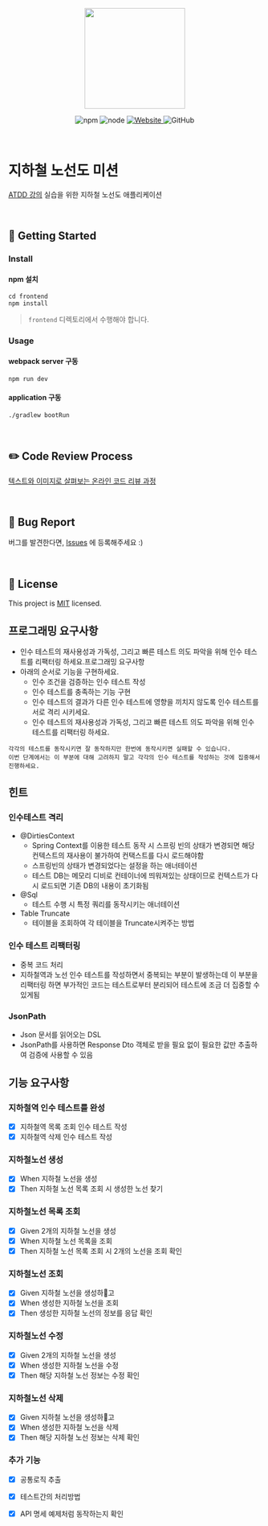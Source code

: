 <p align="center">
    <img width="200px;" src="https://raw.githubusercontent.com/woowacourse/atdd-subway-admin-frontend/master/images/main_logo.png"/>
</p>
<p align="center">
  <img alt="npm" src="https://img.shields.io/badge/npm-6.14.15-blue">
  <img alt="node" src="https://img.shields.io/badge/node-14.18.2-blue">
  <a href="https://edu.nextstep.camp/c/R89PYi5H" alt="nextstep atdd">
    <img alt="Website" src="https://img.shields.io/website?url=https%3A%2F%2Fedu.nextstep.camp%2Fc%2FR89PYi5H">
  </a>
  <img alt="GitHub" src="https://img.shields.io/github/license/next-step/atdd-subway-admin">
</p>

<br>

# 지하철 노선도 미션
[ATDD 강의](https://edu.nextstep.camp/c/R89PYi5H) 실습을 위한 지하철 노선도 애플리케이션

<br>

## 🚀 Getting Started

### Install
#### npm 설치
```
cd frontend
npm install
```
> `frontend` 디렉토리에서 수행해야 합니다.

### Usage
#### webpack server 구동
```
npm run dev
```
#### application 구동
```
./gradlew bootRun
```
<br>

## ✏️ Code Review Process
[텍스트와 이미지로 살펴보는 온라인 코드 리뷰 과정](https://github.com/next-step/nextstep-docs/tree/master/codereview)

<br>

## 🐞 Bug Report

버그를 발견한다면, [Issues](https://github.com/next-step/atdd-subway-admin/issues) 에 등록해주세요 :)

<br>

## 📝 License

This project is [MIT](https://github.com/next-step/atdd-subway-admin/blob/master/LICENSE.md) licensed.

## 프로그래밍 요구사항
* 인수 테스트의 재사용성과 가독성, 그리고 빠른 테스트 의도 파악을 위해 인수 테스트를 리팩터링 하세요.프로그래밍 요구사항
* 아래의 순서로 기능을 구현하세요.
    - 인수 조건을 검증하는 인수 테스트 작성
    - 인수 테스트를 충족하는 기능 구현
    - 인수 테스트의 결과가 다른 인수 테스트에 영향을 끼치지 않도록 인수 테스트를 서로 격리 시키세요.
    - 인수 테스트의 재사용성과 가독성, 그리고 빠른 테스트 의도 파악을 위해 인수 테스트를 리팩터링 하세요.

```text
각각의 테스트를 동작시키면 잘 동작하지만 한번에 동작시키면 실패할 수 있습니다. 
이번 단계에서는 이 부분에 대해 고려하지 말고 각각의 인수 테스트를 작성하는 것에 집중해서 진행하세요.
```

## 힌트
### 인수테스트 격리
- @DirtiesContext
    - Spring Context를 이용한 테스트 동작 시 스프링 빈의 상태가 변경되면 해당 컨텍스트의 재사용이 불가하여 컨택스트를 다시 로드해야함
    - 스프링빈의 상태가 변경되었다는 설정을 하는 애너테이션
    - 테스트 DB는 메모리 디비로 컨테이너에 띄워져있는 상태이므로 컨텍스트가 다시 로드되면 기존 DB의 내용이 초기화됨
- @Sql
    - 테스트 수행 시 특정 쿼리를 동작시키는 애너테이션
- Table Truncate
    - 테이블을 조회하여 각 테이블을 Truncate시켜주는 방법
    
### 인수 테스트 리팩터링
- 중복 코드 처리
- 지하철역과 노선 인수 테스트를 작성하면서 중복되는 부분이 발생하는데 이 부분을 리팩터링 하면 부가적인 코드는 테스트로부터 분리되어 테스트에 조금 더 집중할 수 있게됨

### JsonPath
- Json 문서를 읽어오는 DSL
- JsonPath를 사용하면 Response Dto 객체로 받을 필요 없이 필요한 값만 추출하여 검증에 사용할 수 있음

## 기능 요구사항
### 지하철역 인수 테스트를 완성
- [X] 지하철역 목록 조회 인수 테스트 작성
- [X] 지하철역 삭제 인수 테스트 작성

### 지하철노선 생성
- [X] When 지하철 노선을 생성
- [X] Then 지하철 노선 목록 조회 시 생성한 노선 찾기

### 지하철노선 목록 조회
- [X] Given 2개의 지하철 노선을 생성
- [X] When 지하철 노선 목록을 조회
- [X] Then 지하철 노선 목록 조회 시 2개의 노선을 조회 확인

### 지하철노선 조회
- [X] Given 지하철 노선을 생성하고
- [X] When 생성한 지하철 노선을 조회
- [X] Then 생성한 지하철 노선의 정보를 응답 확인

### 지하철노선 수정
- [X] Given 2개의 지하철 노선을 생성
- [X] When 생성한 지하철 노선을 수정
- [X] Then 해당 지하철 노선 정보는 수정 확인

### 지하철노선 삭제
- [X] Given 지하철 노선을 생성하고
- [X] When 생성한 지하철 노선을 삭제
- [X] Then 해당 지하철 노선 정보는 삭제 확인

### 추가 기능
- [X] 공통로직 추출
- [X] 테스트간의 처리방법
- [X] API 명세 예제처럼 동작하는지 확인

